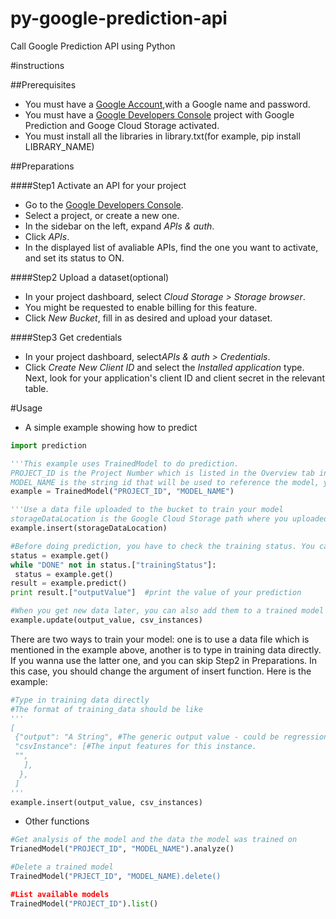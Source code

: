 # py-google-prediction-api
Call Google Prediction API using Python 

#instructions

##Prerequisites
- You must have a [Google Account](https://www.google.com/accounts/NewAccount),with a Google name and password.
- You must have a [Google Developers Console](https://console.developers.google.com) project with Google Prediction and Googe Cloud Storage activated.
- You must install all the libraries in library.txt(for example, pip install LIBRARY_NAME)

##Preparations

####Step1 Activate an API for your project
- Go to the [Google Developers Console](https://console.developers.google.com).
- Select a project, or create a new one.
- In the sidebar on the left, expand *APIs & auth*.
- Click *APIs*.
- In the displayed list of avaliable APIs, find the one you want to activate, and set its status to ON.

####Step2 Upload a dataset(optional)
- In your project dashboard, select *Cloud Storage > Storage browser*.
- You might be requested to enable billing for this feature.
- Click *New Bucket*, fill in as desired and upload your dataset.

####Step3 Get credentials
- In your project dashboard, select*APIs & auth > Credentials*.
- Click *Create New Client ID* and select the *Installed application* type. Next, look for your application's client ID and client secret in the relevant table.

#Usage
- A simple example showing how to predict
``` python
import prediction

'''This example uses TrainedModel to do prediction.  
PROJECT_ID is the Project Number which is listed in the Overview tab in [Google Developers Console](https://console.developers.google.com).  
MODEL_NAME is the string id that will be used to reference the model, you can define it by yourself.'''
example = TrainedModel("PROJECT_ID", "MODEL_NAME")

'''Use a data file uploaded to the bucket to train your model
storageDataLocation is the Google Cloud Storage path where you uploaded your training data. '''
example.insert(storageDataLocation)

#Before doing prediction, you have to check the training status. You can't predict until the training process is done.
status = example.get()
while "DONE" not in status.["trainingStatus"]:
 status = example.get()
result = example.predict()
print result.["outputValue"]  #print the value of your prediction

#When you get new data later, you can also add them to a trained model
example.update(output_value, csv_instances)
```
There are two ways to train your model: one is to use a data file which is mentioned in the example above, another is to type in training data directly.
If you wanna use the latter one, and you can skip Step2 in Preparations. In this case, you should change the argument of insert function. Here is the example:
``` python
#Type in training data directly
#The format of training_data should be like
'''
[
 {"output": "A String", #The generic output value - could be regression or classs label
 "csvInstance": [#The input features for this instance.
 "",
   ],
  },
 ]
'''
example.insert(output_value, csv_instances)  
```


- Other functions
``` python
#Get analysis of the model and the data the model was trained on
TrianedModel("PROJECT_ID", "MODEL_NAME").analyze()

#Delete a trained model
TrainedModel("PRJECT_ID", "MODEL_NAME).delete()

#List available models
TrainedModel("PROJECT_ID").list()



